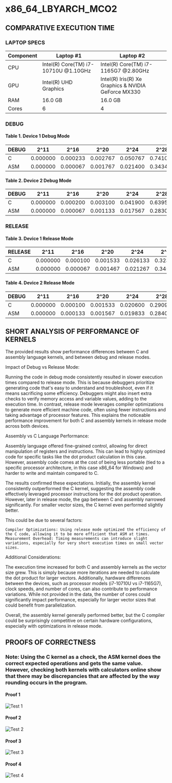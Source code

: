 # x86_64_LBYARCH_MCO2

## COMPARATIVE EXECUTION TIME

### LAPTOP SPECS

| Component        | Laptop #1                             | Laptop #2                                      |
|------------------|---------------------------------------|------------------------------------------------|
| CPU              | Intel(R) Core(TM) i7-10710U @1.10GHz  | Intel(R) Core(TM) i7-1165G7 @2.80GHz           |
| GPU              | Intel(R) UHD Graphics                 | Intel(R) Iris(R) Xe Graphics & NVIDIA GeForce MX330 |
| RAM              | 16.0 GB                               | 16.0 GB                                        |
| Cores            | 6                                     | 4                                              |

### DEBUG

#### Table 1. Device 1 Debug Mode
| DEBUG    | 2^11     | 2^16     | 2^20     | 2^24     | 2^28     | 2^29     | 2^30     |
|----------|----------|----------|----------|----------|----------|----------|----------|
| C        | 0.000000 | 0.000233 | 0.002767 | 0.050767 | 0.741000 | 1.555000 | 3.586967 |
| ASM      | 0.000000 | 0.000067 | 0.001767 | 0.021400 | 0.343433 | 0.808533 | 1.575333 |


#### Table 2. Device 2 Debug Mode
| DEBUG    | 2^11     | 2^16     | 2^20     | 2^24     | 2^28     | 2^29     | 2^30     |
|----------|----------|----------|----------|----------|----------|----------|----------|
| C        | 0.000000 | 0.000200 | 0.003100 | 0.041900 | 0.639533 | 1.279667 | 4.082100 |
| ASM      | 0.000000 | 0.000067 | 0.001133 | 0.017567 | 0.283033 | 0.569933 | 1.520200 |



### RELEASE

#### Table 3. Device 1 Release Mode
| RELEASE  | 2^11     | 2^16     | 2^20     | 2^24     | 2^28     | 2^29     | 2^30     |
|----------|----------|----------|----------|----------|----------|----------|----------|
| C        | 0.000000 | 0.000100 | 0.001533 | 0.026133 | 0.323233 | 0.819367 | 3.110133 |
| ASM      | 0.000000 | 0.000067 | 0.001467 | 0.021267 | 0.345300 | 0.943600 | 1.722400 |


#### Table 4. Device 2 Release Mode
| DEBUG    | 2^11     | 2^16     | 2^20     | 2^24     | 2^28     | 2^29     | 2^30     |
|----------|----------|----------|----------|----------|----------|----------|----------|
| C        | 0.000000 | 0.000100 | 0.001533 | 0.020600 | 0.290967 | 0.574667 | 1.246300 |
| ASM      | 0.000000 | 0.000133 | 0.001567 | 0.019833 | 0.284067 | 0.567400 | 1.212267 |

## SHORT ANALYSIS OF PERFORMANCE OF KERNELS

The provided results show performance differences between C and assembly language kernels, and between debug and release modes.

Impact of Debug vs Release Mode:

Running the code in debug mode consistently resulted in slower execution times compared to release mode. This is because debuggers prioritize generating code that's easy to understand and troubleshoot, even if it means sacrificing some efficiency. Debuggers might also insert extra checks to verify memory access and variable values, adding to the execution time. In contrast, release mode leverages compiler optimizations to generate more efficient machine code, often using fewer instructions and taking advantage of processor features. This explains the noticeable performance improvement for both C and assembly kernels in release mode across both devices.

Assembly vs C Language Performance:

Assembly language offered fine-grained control, allowing for direct manipulation of registers and instructions. This can lead to highly optimized code for specific tasks like the dot product calculation in this case. However, assembly code comes at the cost of being less portable (tied to a specific processor architecture, in this case x86_64 for Windows) and harder to write and maintain compared to C.

The results confirmed these expectations. Initially, the assembly kernel consistently outperformed the C kernel, suggesting the assembly code effectively leveraged processor instructions for the dot product operation. However, later in release mode, the gap between C and assembly narrowed significantly. For smaller vector sizes, the C kernel even performed slightly better. 

This could be due to several factors:

    Compiler Optimizations: Using release mode optimized the efficiency of the C code, allowing it to be more efficient that ASM at times.
    Measurement Overhead: Timing measurements can introduce slight variations, especially for very short execution times on small vector sizes.

Additional Considerations:

The execution time increased for both C and assembly kernels as the vector size grew. This is simply because more iterations are needed to calculate the dot product for larger vectors. Additionally, hardware differences between the devices, such as processor models (i7-10710U vs i7-1165G7), clock speeds, and number of cores, can also contribute to performance variations. While not provided in the data, the number of cores could significantly impact performance, especially for larger vector sizes that could benefit from parallelization.

Overall, the assembly kernel generally performed better, but the C compiler could be surprisingly competitive on certain hardware configurations, especially with optimizations in release mode. 

## PROOFS OF CORRECTNESS

### Note: Using the C kernel as a check, the ASM kernel does the correct expected operations and gets the same value. However, checking both kernels with calculators online show that there may be discrepancies that are affected by the way rounding occurs in the program.

#### Proof 1
![Test 1](https://github.com/nicoleUY/x86_64_LBYARCH_MCO2/blob/master/images/lbyarch%20test1.png)

#### Proof 2
![Test 2](https://github.com/nicoleUY/x86_64_LBYARCH_MCO2/blob/master/images/lbyarch%20test2.png)

#### Proof 3
![Test 3](https://github.com/nicoleUY/x86_64_LBYARCH_MCO2/blob/master/images/lbyarch%20test3.png)

#### Proof 4
![Test 4](https://github.com/nicoleUY/x86_64_LBYARCH_MCO2/blob/master/images/lbyarch%20test4.png)


